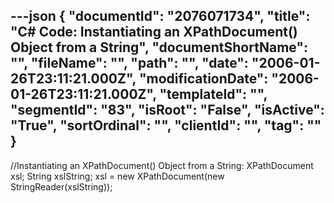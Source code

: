 ---json
{
  "documentId": "2076071734",
  "title": "C# Code: Instantiating an XPathDocument() Object from a String",
  "documentShortName": "",
  "fileName": "",
  "path": "",
  "date": "2006-01-26T23:11:21.000Z",
  "modificationDate": "2006-01-26T23:11:21.000Z",
  "templateId": "",
  "segmentId": "83",
  "isRoot": "False",
  "isActive": "True",
  "sortOrdinal": "",
  "clientId": "",
  "tag": ""
}
---

//Instantiating an XPathDocument() Object from a String:
XPathDocument xsl;
String xslString;
xsl = new XPathDocument(new StringReader(xslString));

